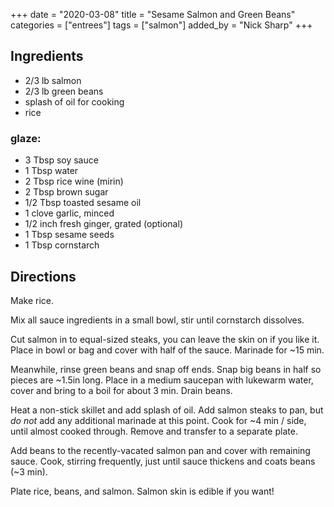 +++
date = "2020-03-08"
title = "Sesame Salmon and Green Beans"
categories = ["entrees"]
tags = ["salmon"]
added_by = "Nick Sharp"
+++


## Ingredients

- 2/3 lb salmon
- 2/3 lb green beans
- splash of oil for cooking
- rice

### glaze:
- 3 Tbsp soy sauce
- 1 Tbsp water
- 2 Tbsp rice wine (mirin)
- 2 Tbsp brown sugar
- 1/2 Tbsp toasted sesame oil
- 1 clove garlic, minced
- 1/2 inch fresh ginger, grated (optional)
- 1 Tbsp sesame seeds
- 1 Tbsp cornstarch

## Directions

Make rice.

Mix all sauce ingredients in a small bowl, stir until cornstarch dissolves.

Cut salmon in to equal-sized steaks, you can leave the skin on if you like it. Place in bowl or bag and cover with half of the sauce. Marinade for ~15 min.

Meanwhile, rinse green beans and snap off ends. Snap big beans in half so pieces are ~1.5in long. Place in a medium saucepan with lukewarm water, cover and bring to a boil for about 3 min. Drain beans.

Heat a non-stick skillet and add splash of oil. Add salmon steaks to pan, but _do not_ add any additional marinade at this point. Cook for ~4 min / side, until almost cooked through. Remove and transfer to a separate plate.

Add beans to the recently-vacated salmon pan and cover with remaining sauce. Cook, stirring frequently, just until sauce thickens and coats beans (~3 min).

Plate rice, beans, and salmon. Salmon skin is edible if you want!
